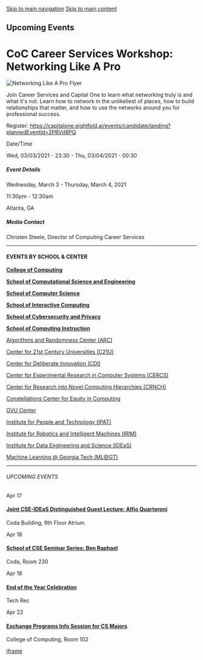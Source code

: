 [Skip to main navigation](https://www.cc.gatech.edu/events/2021/03/03/coc-career-services-workshop-networking-pro#main-navigation) [Skip to main content](https://www.cc.gatech.edu/events/2021/03/03/coc-career-services-workshop-networking-pro#main-content)

## Upcoming Events

# CoC Career Services Workshop: Networking Like A Pro

![Networking Like A Pro Flyer](https://www.cc.gatech.edu/sites/default/files/images/events/Networking%2520Workshop%2520flyer_1.png)

Join Career Services and Capital One to learn what networking truly is and what it's not. Learn how to network in the unlikeliest of places, how to build relationships that matter, and how to use the networks around you for professional success.

Register: https://capitalone.eightfold.ai/events/candidate/landing?plannedEventId=2PBVd8PQ

Date/Time

Wed, 03/03/2021 - 23:30
\- Thu, 03/04/2021 - 00:30

##### Event Details

Wednesday, March 3
\- Thursday, March 4, 2021

11:30pm
\- 12:30am

Atlanta, GA

##### Media Contact

Christen Steele, Director of Computing Career Services

* * *

#### EVENTS BY SCHOOL & CENTER

[**College of Computing**](https://www.cc.gatech.edu/event/group/college-computing)

[**School of Computational Science and Engineering**](https://www.cc.gatech.edu/event/group/school-computational-science-and-engineering)

[**School of Computer Science**](https://www.cc.gatech.edu/event/group/school-computer-science)

[**School of Interactive Computing**](https://www.cc.gatech.edu/event/group/school-interactive-computing)

[**School of Cybersecurity and Privacy**](https://www.cc.gatech.edu/event/group/school-cybersecurity-and-privacy)

[**School of Computing Instruction**](https://www.cc.gatech.edu/unit/school-computing-instruction)

[Algorithms and Randomness Center (ARC)](https://www.cc.gatech.edu/event/group/algorithms-and-randomness-center-arc)

[Center for 21st Century Universities (C21U)](https://www.cc.gatech.edu/event/group/center-21st-century-universities-c21u)

[Center for Deliberate Innovation (CDI)](https://www.cc.gatech.edu/event/group/center-deliberate-innovation-cdi)

[Center for Experimental Research in Computer Systems (CERCS)](https://www.cc.gatech.edu/event/group/center-experimental-research-computer-systems-cercs)

[Center for Research into Novel Computing Hierarchies (CRNCH)](https://www.cc.gatech.edu/event/group/center-research-novel-computing-hierarchies-crnch)

[Constellations Center for Equity in Computing](https://www.cc.gatech.edu/event/group/constellations-center-equity-computing)

[GVU Center](https://www.cc.gatech.edu/event/group/gvu-center)

[Institute for People and Technology (IPAT)](https://www.cc.gatech.edu/event/group/institute-people-and-technology-ipat)

[Institute for Robotics and Intelligent Machines (IRIM)](https://www.cc.gatech.edu/event/group/institute-robotics-and-intelligent-machines-irim)

[Institute for Data Engineering and Science (IDEaS)](https://www.cc.gatech.edu/event/group/institute-data-engineering-and-science-ideas)

[Machine Learning @ Georgia Tech (ML@GT)](https://www.cc.gatech.edu/event/group/machine-learning-georgia-tech-mlgt)

* * *

###### UPCOMING EVENTS

Apr 17

#### [Joint CSE-IDEaS Distinguished Guest Lecture: Alfio Quarteroni](https://www.cc.gatech.edu/events/2025/04/17/joint-cse-ideas-distinguished-guest-lecture-alfio-quarteroni)

Coda Building, 9th Floor Atrium

Apr 18

#### [School of CSE Seminar Series: Ben Raphael](https://www.cc.gatech.edu/events/2025/04/18/school-cse-seminar-series-ben-raphael)

Coda, Room 230

Apr 18

#### [End of the Year Celebration](https://www.cc.gatech.edu/events/2025/04/18/end-year-celebration)

Tech Rec

Apr 22

#### [Exchange Programs Info Session for CS Majors](https://www.cc.gatech.edu/events/2025/04/22/exchange-programs-info-session-cs-majors)

College of Computing, Room 102

[iframe](https://static.addtoany.com/menu/sm.25.html#type=core&event=load)
